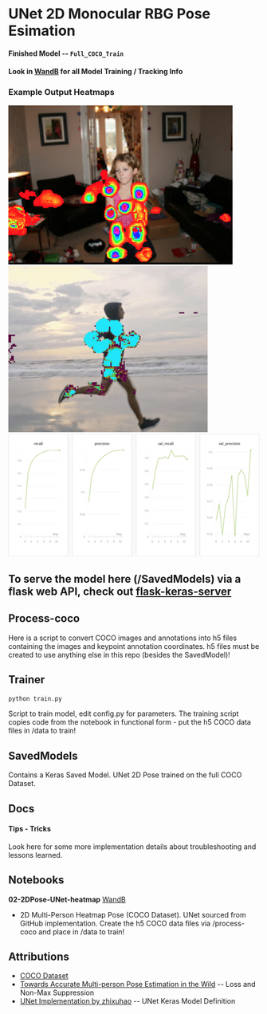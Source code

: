 # UNet 2D Monocular RBG Pose Esimation

#### Finished Model -- `Full_COCO_Train`

#### Look in [WandB](https://app.wandb.ai/wjtaylor/unet-2d-pose?workspace) for all Model Training / Tracking Info

### Example Output Heatmaps

<div><img width="450" src="https://github.com/wutayng/2d-pose-estimation-tf-keras/blob/master/assets/heatmap-inference.png" />
<img width="400" src="https://github.com/wutayng/2d-pose-estimation-tf-keras/blob/master/assets/beach_running_inference.gif" />
</div>

<div><img src="https://github.com/wutayng/2d-pose-estimation-tf-keras/blob/master/assets/UNet-2DPose_WandB.png" /></div>

## To serve the model here (/SavedModels) via a flask web API, check out [flask-keras-server](https://github.com/wutayng/flask-keras-server)

## Process-coco

Here is a script to convert COCO images and annotations into h5 files containing the images and keypoint annotation coordinates. h5 files must be created to use anything else in this repo (besides the SavedModel)!

## Trainer

```
python train.py
```

Script to train model, edit config.py for parameters.
The training script copies code from the notebook in functional form - put the h5 COCO data files in /data to train!

## SavedModels

Contains a Keras Saved Model. UNet 2D Pose trained on the full COCO Dataset.

## Docs

#### Tips - Tricks

Look here for some more implementation details about troubleshooting and lessons learned.

## Notebooks

**02-2DPose-UNet-heatmap** [WandB](https://app.wandb.ai/wjtaylor/unet-2d-pose?workspace)

-   2D Multi-Person Heatmap Pose (COCO Dataset). UNet sourced from GitHub implementation. Create the h5 COCO data files via /process-coco and place in /data to train!

## Attributions

-   [COCO Dataset](http://cocodataset.org/)
-   [Towards Accurate Multi-person Pose Estimation in the Wild](https://arxiv.org/pdf/1701.01779.pdf)
    -- Loss and Non-Max Suppression
-   [UNet Implementation by zhixuhao](https://github.com/zhixuhao/unet)
    -- UNet Keras Model Definition
